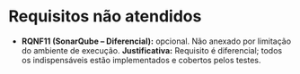 # Requisitos não atendidos
- **RQNF11 (SonarQube – Diferencial):** opcional. Não anexado por limitação do ambiente de execução.
**Justificativa:** Requisito é diferencial; todos os indispensáveis estão implementados e cobertos pelos testes.

